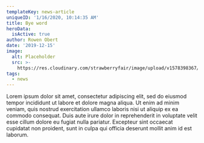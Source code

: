```yaml
---
templateKey: news-article
uniqueID: '1/16/2020, 10:14:35 AM'
title: Bye word
heroData:
  isActive: true
author: Rowen Obert
date: '2019-12-15'
image:
  alt: Placeholder
  src: >-
    https://res.cloudinary.com/strawberryfair/image/upload/v1578398367/Image%20Scrapbook/banner-carrying_m0ufmy.jpg
tags:
  - news
---
```

Lorem ipsum dolor sit amet, consectetur adipiscing elit, sed do eiusmod tempor 
incididunt ut labore et dolore magna aliqua. Ut enim ad minim veniam, quis 
nostrud exercitation ullamco laboris nisi ut aliquip ex ea commodo consequat. 
Duis aute irure dolor in reprehenderit in voluptate velit esse cillum dolore 
eu fugiat nulla pariatur. Excepteur sint occaecat cupidatat non proident, 
sunt in culpa qui officia deserunt mollit anim id est laborum.
